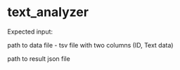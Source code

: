 # text_analyzer

Expected input:

path to data file - tsv file with two columns (ID, Text data)

path to result json file
